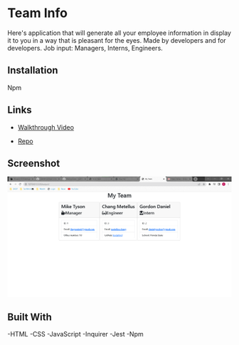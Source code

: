 # Team Info
Here's application that will generate all your employee information in display it to you in a way that is pleasant for the eyes. Made by developers and for developers. Job input: Managers, Interns, Engineers. 

## Installation
Npm 

## Links 
- [Walkthrough Video](https://drive.google.com/file/d/1Vbh7oJ3f9Hu2zL7UD3z9uNxRfi8n_Vhv/view)

- [Repo](https://github.com/LeeDaFool/team-info)

## Screenshot 

![Team Info](./assets/myteamexample.png)

## Built With
-HTML
-CSS
-JavaScript
-Inquirer
-Jest
-Npm
